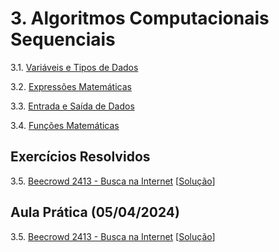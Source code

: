 # 3. Algoritmos Computacionais Sequenciais
   
   3.1. [Variáveis e Tipos de Dados](variaveis.md)

   3.2. [Expressões Matemáticas](expressoes.md)

   3.3. [Entrada e Saída de Dados](io.md)

   3.4. [Funções Matemáticas](math.md)

## Exercícios Resolvidos

   3.5. [Beecrowd 2413 - Busca na Internet](https://www.beecrowd.com.br/judge/en/problems/view/2413) [[Solução](beecrowd_2413.c)]


## Aula Prática (05/04/2024)

   3.5. [Beecrowd 2413 - Busca na Internet](https://www.beecrowd.com.br/judge/en/problems/view/2413) [[Solução](beecrowd_2413.c)]
